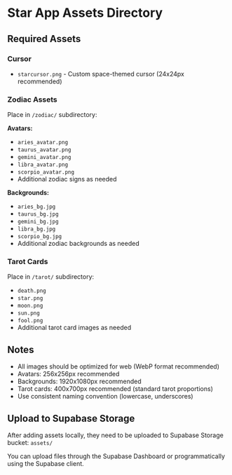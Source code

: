 # Star App Assets Directory

## Required Assets

### Cursor
- `starcursor.png` - Custom space-themed cursor (24x24px recommended)

### Zodiac Assets
Place in `/zodiac/` subdirectory:

**Avatars:**
- `aries_avatar.png`
- `taurus_avatar.png`
- `gemini_avatar.png`
- `libra_avatar.png` 
- `scorpio_avatar.png`
- Additional zodiac signs as needed

**Backgrounds:**
- `aries_bg.jpg`
- `taurus_bg.jpg`
- `gemini_bg.jpg`
- `libra_bg.jpg`
- `scorpio_bg.jpg`
- Additional zodiac backgrounds as needed

### Tarot Cards
Place in `/tarot/` subdirectory:
- `death.png`
- `star.png`
- `moon.png`
- `sun.png`
- `fool.png`
- Additional tarot card images as needed

## Notes
- All images should be optimized for web (WebP format recommended)
- Avatars: 256x256px recommended
- Backgrounds: 1920x1080px recommended
- Tarot cards: 400x700px recommended (standard tarot proportions)
- Use consistent naming convention (lowercase, underscores)

## Upload to Supabase Storage
After adding assets locally, they need to be uploaded to Supabase Storage bucket:
`assets/`

You can upload files through the Supabase Dashboard or programmatically using the Supabase client.